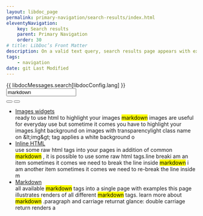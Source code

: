 ```yaml
---
layout: libdoc_page
permalink: primary-navigation/search-results/index.html
eleventyNavigation:
    key: Search results
    parent: Primary Navigation
    order: 30
# title: LibDoc’s Front Matter 
description: On a valid text query, search results page appears with excerpts of occurrences
tags:
    - navigation
date: git Last Modified
---
```

<div class="pe-none">
    <div class="d-flex fd-column | pos-relative | pl-5 pr-5 | bc-neutral-100 bwidth-1 bstyle-dashed bcolor-neutral-500 btwidth-0 bbwidth-0"
        style="max-width: var(--ita-widths-sidebar)">
        <label for="dummySearchInput"
            class="pos-absolute | ml-5 t-tY-50 | fvs-wght-400 fs-1 tt-uppercase | bc-neutral-100">
            {{ libdocMessages.search[libdocConfig.lang] }}
        </label>
        <input  id="dummySearchInput"
                type="text"
                class="pl-5 pr-5 pt-4 pb-4 | fs-3 | bc-neutral-100 brad-4 bwidth-1 bstyle-dashed bcolor-neutral-500"
                value="markdown">
        <div class="d-flex ai-center | pos-absolute top-0 right-0 | h-100 mr-5">
            <button type="button"
                class="pos-relative | p-4 pr-5 | fs-3 | brad- bc-neutral-100 c-neutral-900 b-0 cur-pointer | search_form__clear_btn"
                title="{{ libdocMessages.searchClear[libdocConfig.lang] }}">
                <span class="icon-x | pos-absolute top-50 left-50 t-tY-50 t-tX-50"></span>
            </button>
            <button type="submit"
                class="pos-relative | h-100 p-0 ar-square | fs-5 | brad-4 bc-primary-500 c-neutral-100 bwidth-1 bstyle-dashed bcolor-neutral-100 cur-pointer"
                title="{{ libdocMessages.searchSubmit[libdocConfig.lang] }}">
                <span class="icon-magnifying-glass | pos-absolute top-50 left-50 t-tY-50 t-tX-50"></span>
            </button>
        </div>
    </div>
</div>

<ul class="pe-none">
    <li class="d-flex fd-column">
        <a href="/widgets/images/?text=markdown" class="fvs-wght-600 fs-5">
            Images widgets
        </a>
        <div class="wb-break-all fs-4" fs-3="xs">
            ready to use html to highlight your images   <mark class="fvs-wght-600 wb-break-all">markdown</mark>  images are useful for everyday use but sometime it comes you have to highlight your images.light background on images with transparencylight class name on &amp;lt;img&amp;gt; tag applies a white background o
        </div>
    </li>
    <li class="d-flex fd-column">
        <a href="/inline-html/?text=markdown" class="fvs-wght-600 fs-5">
            Inline HTML
        </a>
        <div class="wb-break-all fs-4" fs-3="xs">
            use some raw html tags into your pages  in addition of common  <mark class="fvs-wght-600 wb-break-all">markdown</mark> , it is possible to use some raw html tags.line breaki am an item sometimes it comes we need to break the line inside  <mark class="fvs-wght-600 wb-break-all">markdown</mark> i am another item sometimes it comes we need to re-break the line inside m
        </div>
    </li>
    <li class="d-flex fd-column">
        <a href="/markdown/?text=markdown" class="fvs-wght-600 fs-5">
            Markdown
        </a>
        <div class="wb-break-all fs-4" fs-3="xs">
            all available  <mark class="fvs-wght-600 wb-break-all">markdown</mark>  tags into a single page with examples  this page illustrates renders of all different  <mark class="fvs-wght-600 wb-break-all">markdown</mark>  tags. learn more about  <mark class="fvs-wght-600 wb-break-all">markdown</mark> .paragraph and carriage returnat glance: double carriage return renders a
        </div>
    </li>
</ul>
